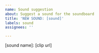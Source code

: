 ```yaml
---
name: Sound suggestion
about: Suggest a sound for the soundboard
title: 'NEW SOUND: [sound]'
labels: sound
assignees: ''

---
```


[sound name]: [clip url]

